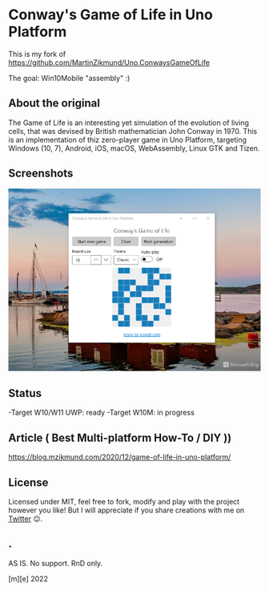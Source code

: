 # Conway's Game of Life in Uno Platform

This is my fork of https://github.com/MartinZikmund/Uno.ConwaysGameOfLife

The goal: Win10Mobile "assembly" :)

## About the original

The Game of Life is an interesting yet simulation of the evolution of living cells, that was devised by British mathematician John Conway in 1970. This is an implementation of thiz zero-player game in Uno Platform, targeting Windows (10, 7), Android, iOS, macOS, WebAssembly, Linux GTK and Tizen.


## Screenshots

![Desktop](Images/shot1.png)


## Status

-Target W10/W11 UWP: ready
-Target W10M: in progress


## Article ( Best Multi-platform How-To / DIY ))

https://blog.mzikmund.com/2020/12/game-of-life-in-uno-platform/


## License

Licensed under MIT, feel free to fork, modify and play with the project however you like! But I will appreciate if you share creations with me on [Twitter](https://www.twitter.com/mzikmunddev) 😉.

## .
AS IS. No support. RnD only.

[m][e] 2022
